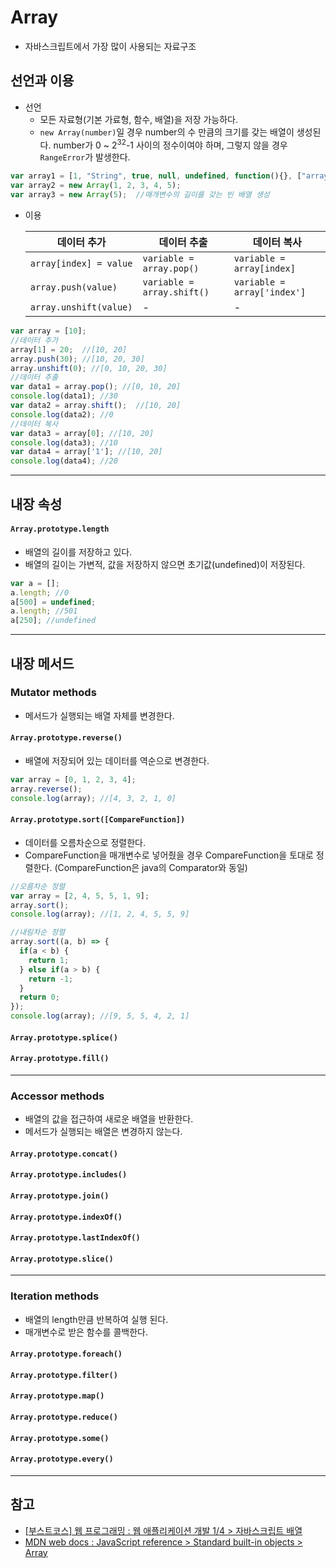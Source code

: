 # Array
- 자바스크립트에서 가장 많이 사용되는 자료구조

## 선언과 이용
- 선언
  - 모든 자료형(기본 가료형, 함수, 배열)을 저장 가능하다.
  - `new Array(number)`일 경우 number의 수 만큼의 크기를 갖는 배열이 생성된다. number가 0 ~ 2<sup>32</sup>-1 사이의 정수이여야 하며, 그렇지 않을 경우 `RangeError`가 발생한다.
```JavaScript
var array1 = [1, "String", true, null, undefined, function(){}, ["array1_2"]];  //가장 많이 사용하는 형식
var array2 = new Array(1, 2, 3, 4, 5);
var array3 = new Array(5);  //매개변수의 길이를 갖는 빈 배열 생성
```
- 이용

   데이터 추가 | 데이터 추출 | 데이터 복사 
  ----------|----------|----------
  `array[index] = value`|`variable = array.pop()`|`variable = array[index]`
  `array.push(value)`|`variable = array.shift()`|`variable = array['index']`
  `array.unshift(value)`| - | - 
```Javascript
var array = [10];
//데이터 추가
array[1] = 20;  //[10, 20]
array.push(30); //[10, 20, 30]
array.unshift(0); //[0, 10, 20, 30]
//데이터 추출
var data1 = array.pop(); //[0, 10, 20]
console.log(data1); //30
var data2 = array.shift();  //[10, 20]
console.log(data2); //0
//데이터 복사
var data3 = array[0]; //[10, 20]
console.log(data3); //10
var data4 = array['1']; //[10, 20]
console.log(data4); //20
```
----------------------------------------
## 내장 속성
#### `Array.prototype.length`
- 배열의 길이를 저장하고 있다.
- 배열의 길이는 가변적, 값을 저장하지 않으면 초기값(undefined)이 저장된다.
```JavaScript
var a = [];
a.length; //0
a[500] = undefined;
a.length; //501
a[250]; //undefined
```
----------------------------------------
## 내장 메서드
### Mutator methods
- 메서드가 실행되는 배열 자체를 변경한다.
#### `Array.prototype.reverse()`
- 배열에 저장되어 있는 데이터를 역순으로 변경한다.
```JavaScript
var array = [0, 1, 2, 3, 4];
array.reverse();
console.log(array); //[4, 3, 2, 1, 0]
```
#### `Array.prototype.sort([CompareFunction])`
- 데이터를 오름차순으로 정렬한다.
- CompareFunction을 매개변수로 넣어줬을 경우 CompareFunction을 토대로 정렬한다. (CompareFunction은 java의 Comparator와 동일)
```JavaScript
//오름차순 정렬
var array = [2, 4, 5, 5, 1, 9];
array.sort();
console.log(array); //[1, 2, 4, 5, 5, 9]

//내림차순 정렬
array.sort((a, b) => {
  if(a < b) {
    return 1;
  } else if(a > b) {
    return -1;
  }
  return 0;
});
console.log(array); //[9, 5, 5, 4, 2, 1]
```
#### `Array.prototype.splice()`

#### `Array.prototype.fill()`
----------------------------------------
### Accessor methods
- 배열의 값을 접근하여 새로운 배열을 반환한다.
- 메서드가 실행되는 배열은 변경하지 않는다.
#### `Array.prototype.concat()`
#### `Array.prototype.includes()`
#### `Array.prototype.join()`
#### `Array.prototype.indexOf()`
#### `Array.prototype.lastIndexOf()`
#### `Array.prototype.slice()`
----------------------------------------
### Iteration methods
- 배열의 length만큼 반복하여 실행 된다.
- 매개변수로 받은 함수를 콜백한다.
#### `Array.prototype.foreach()`
#### `Array.prototype.filter()`
#### `Array.prototype.map()`
#### `Array.prototype.reduce()`
#### `Array.prototype.some()`
#### `Array.prototype.every()`
----------------------------------------
## 참고
- [[부스트코스] 웹 프로그래밍 : 웹 애플리케이션 개발 1/4 > 자바스크립트 배열](https://www.edwith.org/boostcourse-web)
- [MDN web docs : JavaScript reference > Standard built-in objects > Array](https://developer.mozilla.org/en-US/docs/Web/JavaScript/Reference/Global_Objects/Array)